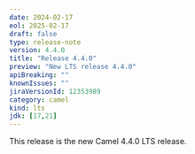 ```yaml
---
date: 2024-02-17
eol: 2025-02-17
draft: false
type: release-note
version: 4.4.0
title: "Release 4.4.0"
preview: "New LTS release 4.4.0"
apiBreaking: ""
knownIssues: ""
jiraVersionId: 12353989
category: camel
kind: lts
jdk: [17,21]
---
```


This release is the new Camel 4.4.0 LTS release.

